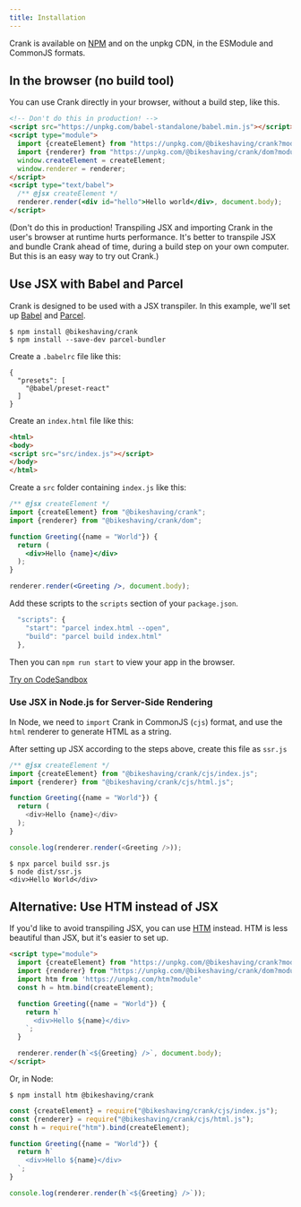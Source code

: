 ```yaml
---
title: Installation
---
```


Crank is available on [NPM](https://npmjs.org/@bikeshaving/crank) and on the unpkg CDN, in the ESModule and CommonJS formats.

## In the browser (no build tool)

You can use Crank directly in your browser, without a build step, like this. 

```html
<!-- Don't do this in production! -->
<script src="https://unpkg.com/babel-standalone/babel.min.js"></script>
<script type="module">
  import {createElement} from "https://unpkg.com/@bikeshaving/crank?module";
  import {renderer} from "https://unpkg.com/@bikeshaving/crank/dom?module";
  window.createElement = createElement;
  window.renderer = renderer;
</script>
<script type="text/babel">
  /** @jsx createElement */
  renderer.render(<div id="hello">Hello world</div>, document.body);
</script>
```

(Don't do this in production! Transpiling JSX and importing Crank in the user's browser at runtime hurts performance. It's better to transpile JSX and bundle Crank ahead of time, during a build step on your own computer. But this is an easy way to try out Crank.)

## Use JSX with Babel and Parcel

Crank is designed to be used with a JSX transpiler. In this example, we'll set up [Babel](https://babeljs.io/) and [Parcel](https://parceljs.org/).

```shell
$ npm install @bikeshaving/crank
$ npm install --save-dev parcel-bundler
```

Create a `.babelrc` file like this:

```
{
  "presets": [
    "@babel/preset-react"
  ]
}
```

Create an `index.html` file like this:

```html
<html>
<body>
<script src="src/index.js"></script>
</body>
</html>
```

Create a `src` folder containing `index.js` like this:

```jsx
/** @jsx createElement */
import {createElement} from "@bikeshaving/crank";
import {renderer} from "@bikeshaving/crank/dom";

function Greeting({name = "World"}) {
  return (
    <div>Hello {name}</div>
  );
}

renderer.render(<Greeting />, document.body);
```

Add these scripts to the `scripts` section of your `package.json`.

```js
  "scripts": {
    "start": "parcel index.html --open",
    "build": "parcel build index.html"
  },
```

Then you can `npm run start` to view your app in the browser.

[Try on CodeSandbox](https://codesandbox.io/s/a-simple-crank-component-mhciu)

### Use JSX in Node.js for Server-Side Rendering

In Node, we need to `import` Crank in CommonJS (`cjs`) format, and use the `html` renderer to generate HTML as a string.

After setting up JSX according to the steps above, create this file as `ssr.js`

```js
/** @jsx createElement */
import {createElement} from "@bikeshaving/crank/cjs/index.js";
import {renderer} from "@bikeshaving/crank/cjs/html.js";

function Greeting({name = "World"}) {
  return (
    <div>Hello {name}</div>
  );
}

console.log(renderer.render(<Greeting />));
```

```shell
$ npx parcel build ssr.js
$ node dist/ssr.js
<div>Hello World</div>
```

## Alternative: Use HTM instead of JSX

If you'd like to avoid transpiling JSX, you can use [HTM](https://github.com/developit/htm) instead. HTM is less beautiful than JSX, but it's easier to set up.

```html
<script type="module">
  import {createElement} from "https://unpkg.com/@bikeshaving/crank?module";
  import {renderer} from "https://unpkg.com/@bikeshaving/crank/dom?module";
  import htm from 'https://unpkg.com/htm?module'
  const h = htm.bind(createElement);

  function Greeting({name = "World"}) {
    return h`
      <div>Hello ${name}</div>
    `;
  }

  renderer.render(h`<${Greeting} />`, document.body);
</script>
```

Or, in Node:

```shell
$ npm install htm @bikeshaving/crank
```

```js
const {createElement} = require("@bikeshaving/crank/cjs/index.js");
const {renderer} = require("@bikeshaving/crank/cjs/html.js");
const h = require("htm").bind(createElement);

function Greeting({name = "World"}) {
  return h`
    <div>Hello ${name}</div>
  `;
}

console.log(renderer.render(h`<${Greeting} />`));
```

